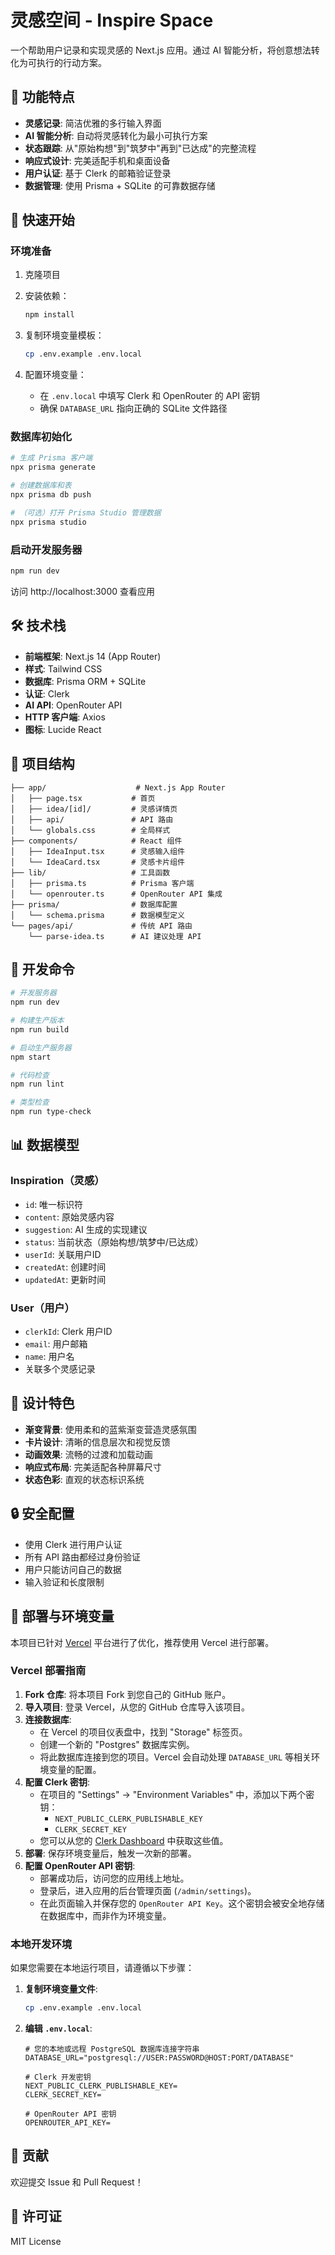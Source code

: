 # 灵感空间 - Inspire Space

一个帮助用户记录和实现灵感的 Next.js 应用。通过 AI 智能分析，将创意想法转化为可执行的行动方案。

## 🌟 功能特点

- **灵感记录**: 简洁优雅的多行输入界面
- **AI 智能分析**: 自动将灵感转化为最小可执行方案
- **状态跟踪**: 从"原始构想"到"筑梦中"再到"已达成"的完整流程
- **响应式设计**: 完美适配手机和桌面设备
- **用户认证**: 基于 Clerk 的邮箱验证登录
- **数据管理**: 使用 Prisma + SQLite 的可靠数据存储

## 🚀 快速开始

### 环境准备

1. 克隆项目
2. 安装依赖：
   ```bash
   npm install
   ```

3. 复制环境变量模板：
   ```bash
   cp .env.example .env.local
   ```

4. 配置环境变量：
   - 在 `.env.local` 中填写 Clerk 和 OpenRouter 的 API 密钥
   - 确保 `DATABASE_URL` 指向正确的 SQLite 文件路径

### 数据库初始化

```bash
# 生成 Prisma 客户端
npx prisma generate

# 创建数据库和表
npx prisma db push

# （可选）打开 Prisma Studio 管理数据
npx prisma studio
```

### 启动开发服务器

```bash
npm run dev
```

访问 http://localhost:3000 查看应用

## 🛠️ 技术栈

- **前端框架**: Next.js 14 (App Router)
- **样式**: Tailwind CSS
- **数据库**: Prisma ORM + SQLite
- **认证**: Clerk
- **AI API**: OpenRouter API
- **HTTP 客户端**: Axios
- **图标**: Lucide React

## 📱 项目结构

```
├── app/                    # Next.js App Router
│   ├── page.tsx           # 首页
│   ├── idea/[id]/         # 灵感详情页
│   ├── api/               # API 路由
│   └── globals.css        # 全局样式
├── components/            # React 组件
│   ├── IdeaInput.tsx      # 灵感输入组件
│   └── IdeaCard.tsx       # 灵感卡片组件
├── lib/                   # 工具函数
│   ├── prisma.ts          # Prisma 客户端
│   └── openrouter.ts      # OpenRouter API 集成
├── prisma/                # 数据库配置
│   └── schema.prisma      # 数据模型定义
└── pages/api/             # 传统 API 路由
    └── parse-idea.ts      # AI 建议处理 API
```

## 🔧 开发命令

```bash
# 开发服务器
npm run dev

# 构建生产版本
npm run build

# 启动生产服务器
npm start

# 代码检查
npm run lint

# 类型检查
npm run type-check
```

## 📊 数据模型

### Inspiration（灵感）
- `id`: 唯一标识符
- `content`: 原始灵感内容
- `suggestion`: AI 生成的实现建议
- `status`: 当前状态（原始构想/筑梦中/已达成）
- `userId`: 关联用户ID
- `createdAt`: 创建时间
- `updatedAt`: 更新时间

### User（用户）
- `clerkId`: Clerk 用户ID
- `email`: 用户邮箱
- `name`: 用户名
- 关联多个灵感记录

## 🎨 设计特色

- **渐变背景**: 使用柔和的蓝紫渐变营造灵感氛围
- **卡片设计**: 清晰的信息层次和视觉反馈
- **动画效果**: 流畅的过渡和加载动画
- **响应式布局**: 完美适配各种屏幕尺寸
- **状态色彩**: 直观的状态标识系统

## 🔒 安全配置

- 使用 Clerk 进行用户认证
- 所有 API 路由都经过身份验证
- 用户只能访问自己的数据
- 输入验证和长度限制

## 🚀 部署与环境变量

本项目已针对 [Vercel](https://vercel.com/) 平台进行了优化，推荐使用 Vercel 进行部署。

### Vercel 部署指南

1.  **Fork 仓库**: 将本项目 Fork 到您自己的 GitHub 账户。
2.  **导入项目**: 登录 Vercel，从您的 GitHub 仓库导入该项目。
3.  **连接数据库**:
    *   在 Vercel 的项目仪表盘中，找到 "Storage" 标签页。
    *   创建一个新的 "Postgres" 数据库实例。
    *   将此数据库连接到您的项目。Vercel 会自动处理 `DATABASE_URL` 等相关环境变量的配置。
4.  **配置 Clerk 密钥**:
    *   在项目的 "Settings" -> "Environment Variables" 中，添加以下两个密钥：
        *   `NEXT_PUBLIC_CLERK_PUBLISHABLE_KEY`
        *   `CLERK_SECRET_KEY`
    *   您可以从您的 [Clerk Dashboard](https://dashboard.clerk.com/) 中获取这些值。
5.  **部署**: 保存环境变量后，触发一次新的部署。
6.  **配置 OpenRouter API 密钥**:
    *   部署成功后，访问您的应用线上地址。
    *   登录后，进入应用的后台管理页面 (`/admin/settings`)。
    *   在此页面输入并保存您的 `OpenRouter API Key`。这个密钥会被安全地存储在数据库中，而非作为环境变量。

### 本地开发环境

如果您需要在本地运行项目，请遵循以下步骤：

1.  **复制环境变量文件**:
    ```bash
    cp .env.example .env.local
    ```
2.  **编辑 `.env.local`**:
    ```env
    # 您的本地或远程 PostgreSQL 数据库连接字符串
    DATABASE_URL="postgresql://USER:PASSWORD@HOST:PORT/DATABASE"

    # Clerk 开发密钥
    NEXT_PUBLIC_CLERK_PUBLISHABLE_KEY=
    CLERK_SECRET_KEY=

    # OpenRouter API 密钥
    OPENROUTER_API_KEY=
    ```


## 🤝 贡献

欢迎提交 Issue 和 Pull Request！

## 📄 许可证

MIT License
